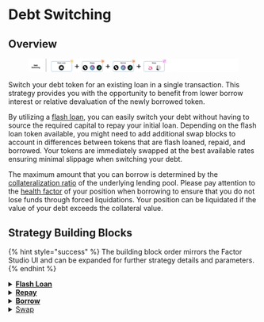 # Debt Switching

## Overview

<figure><img src="../../../.gitbook/assets/image (38).png" alt=""><figcaption></figcaption></figure>

Switch your debt token for an existing loan in a single transaction. This strategy provides you with the opportunity to benefit from lower borrow interest or relative devaluation of the newly borrowed token.

By utilizing a [flash loan](../../../factor-building-blocks/flash-loan/concepts/flash-loan.md),  you can easily switch your debt without having to source the required capital to repay your initial loan. Depending on the flash loan token available, you might need to add additional swap blocks to account in differences between tokens that are flash loaned, repaid, and borrowed. Your tokens are immediately swapped at the best available rates ensuring minimal slippage when switching your debt.

The maximum amount that you can borrow is determined by the [collateralization ratio](../../glossary.md#collateralisation-ratio) of the underlying lending pool. Please pay attention to the [health factor](../../glossary.md#health-factor) of your position when borrowing to ensure that you do not lose funds through forced liquidations. Your position can be liquidated if the value of your debt exceeds the collateral value.

## Strategy Building Blocks

{% hint style="success" %}
The building block order mirrors the Factor Studio UI and can be expanded for further strategy details and parameters.
{% endhint %}

<details>

<summary><a href="../../../factor-building-blocks/flash-loan/"><strong>Flash Loan</strong></a></summary>

* Flash loan the debt token to be repaid in full.
* If there is no flash loan market for your debt token, you will need to add a Swap Building Block and flash loan the value of your debt to be swapped.

</details>

<details>

<summary><a href="../../../factor-building-blocks/borrow.md"><strong>Repay</strong></a></summary>

* Repay the full amount of debt owed.

</details>

<details>

<summary><a href="../../../factor-building-blocks/borrow.md"><strong>Borrow</strong></a></summary>

* Select the new debt token.
* Input a borrow amount which includes a buffer for any price fluctuations.

</details>

<details>

<summary><a href="../../../factor-building-blocks/swap/">Swap</a></summary>

* If the new debt token is different from the flash loan token, initiate a swap to exchange all of the newly borrowed tokens for flash loan tokens.

</details>

